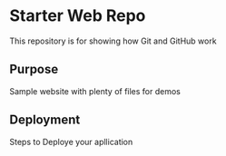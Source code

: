 # Starter Web Repo

This repository is for showing how Git and GitHub work

## Purpose

Sample website with plenty of files for demos

## Deployment

Steps to Deploye your apllication
